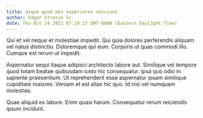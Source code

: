 ```yaml
---
title: atque quod eos asperiores nesciunt
author: Edgar Strosin Sr.
date: Thu Oct 14 2021 07:24:27 GMT-0400 (Eastern Daylight Time)
---
```

Qui et vel neque et molestiae impedit. Qui quia dolores perferendis aliquam vel natus distinctio. Doloremque qui eum. Corporis ut quas commodi illo. Cumque est rerum ut impedit.

 Aspernatur sequi itaque adipisci architecto labore aut. Similique vel tempore quod totam beatae quibusdam iusto hic consequatur. Ipsa quo odio in sapiente praesentium. Ut reprehenderit esse aspernatur ipsam similique cupiditate maiores. Veniam et est alias hic quo. Id nisi vel numquam molestias.

 Quae aliquid ex labore. Enim quasi harum. Consequatur rerum reiciendis ipsum incidunt.